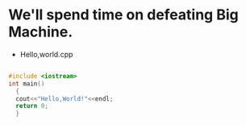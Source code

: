 # We'll spend time on defeating Big Machine.
- Hello,world.cpp

``` Hello,world.cpp

#include <iostream>
int main()
  {
  cout<<"Hello,World!"<<endl;
  return 0;
  }
